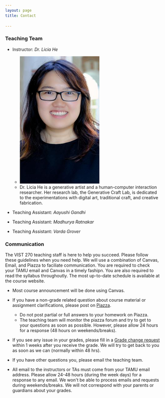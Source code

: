 ```yaml
---
layout: page
title: Contact

---
```


### Teaching Team 
-  Instructor: *Dr. Licia He* 
	- ![](assets/he_shiqing_100416_051%20-%20Shiqing%20(Licia)%20He_cropped.jpg)
	- Dr. Licia He is a generative artist and a human-computer interaction researcher. Her research lab, the Generative Craft Lab, is dedicated to the experimentations with digital art, traditional craft, and creative fabrication.


	
-  Teaching Assistant: *Aayushi Gandhi* 



-  Teaching Assistant:  *Madhurya Ratnakar* 



-   Teaching Assistant: *Varda Grover* 


### Communication

The VIST 270 teaching staff is here to help you succeed. Please follow these guidelines when you need help.  We will use a combination of Canvas, Email, and Piazza to faciliate communication. You are required to check your TAMU email and Canvas in a timely fashipn. You are also required to read the syllabus throughoutly. The most up-to-date schedule is available at the course website. 

- Most course announcement will be done using Canvas. 

- If you have a non-grade related question about course material or assignment clarifications, please post on [Piazza](https://piazza.com/class/lcuvsl24x5z7ar).  
	- Do not post partial or full answers to your homework on Piazza. 
	- The teaching team will monitor the piazza forum and try to get to your questions as soon as possible. However, please allow 24 hours for a response  (48 hours on weekends/breaks).

-  If you see any issue in your grades, please fill in a  [Grade change request](https://docs.google.com/forms/d/e/1FAIpQLSehOoE_0yTRLDM5JxFbv1fPajfRlCwNax1ExpBcpNJkLwle-Q/viewform?usp=sharing) within 1 weeks after you receive the grade. We will try to get back to you as soon as we can (normally within 48 hrs).  
- If you have other questions you, please email the teaching team. 
-  All email to the instructors or TAs must come from your TAMU email address. Please allow 24-48 hours (during the week days) for a response to any email. We won't be able to process emails and requests during weekends/breaks. We will not correspond with your parents or guardians about your grades.

